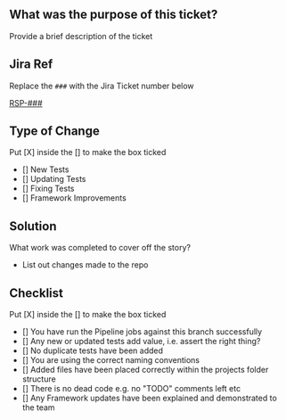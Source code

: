 ## What was the purpose of this ticket?

Provide a brief description of the ticket

## Jira Ref

Replace the `###` with the Jira Ticket number below

[RSP-###](https://nihr.atlassian.net/browse/RSP-###)

## Type of Change

Put [X] inside the [] to make the box ticked

- [] New Tests
- [] Updating Tests
- [] Fixing Tests
- [] Framework Improvements

## Solution

What work was completed to cover off the story?

- List out changes made to the repo

## Checklist

Put [X] inside the [] to make the box ticked

- [] You have run the Pipeline jobs against this branch successfully
- [] Any new or updated tests add value, i.e. assert the right thing?
- [] No duplicate tests have been added
- [] You are using the correct naming conventions
- [] Added files have been placed correctly within the projects folder structure
- [] There is no dead code e.g. no "TODO" comments left etc
- [] Any Framework updates have been explained and demonstrated to the team